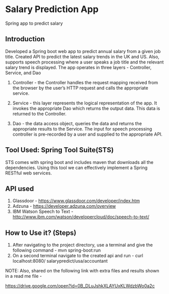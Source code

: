 # Salary Prediction App

Spring app to predict salary

## Introduction

Developed a Spring boot web app to predict annual salary from a given job title. Created API to predict the latest salary trends in the UK and US. Also, supports speech processing where a user speaks a job title and the relevant salary trend is displayed.
The app operates in three layers - Controller, Service, and Dao

1. Controller - the Controller handles the request mapping received from the browser by the user’s HTTP request and calls the appropriate service.

2. Service - this layer represents the logical representation of the app. It invokes the appropriate Dao which returns the output data. This data is returned to the Controller.

3. Dao - the data access object, queries the data and returns the appropriate results to the Service.
The input for speech processing controller is pre-recorded by a user and supplied to the appropriate API.

## Tool Used: Spring Tool Suite(STS)

STS comes with spring boot and includes maven that downloads all the dependencies. Using this tool we can effectively implement a Spring RESTful web services.

## API used

1. Glassdoor - https://www.glassdoor.com/developer/index.htm
2. Adzuna - https://developer.adzuna.com/overview
3. IBM Watson Speech to Text - http://www.ibm.com/watson/developercloud/doc/speech-to-text/

## How to Use it? (Steps)

1. After navigating to the project directory, use a terminal and give the following command - mvn spring-boot:run
2. On a second terminal navigate to the created api and run - curl localhost:8080/ salarypredict/usa/accountant

NOTE: Also, shared on the following link with extra files and results shown in a read me file -

https://drive.google.com/open?id=0B_DLuJshkXLAYUxKLWdzbWo0a2c
